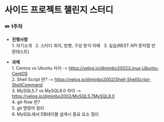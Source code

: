 # 사이드 프로젝트 챌린지 스터디

###  ✏️ 1주차
- **진행사항**
<br> 1. 자기소개 &nbsp; 2. 스터디 취지, 방향, 구성 방식 이해 &nbsp; 3. 실습(REST API 문자열 반환테스트)

- **과제**
<br> 1. Centos vs Ubuntu 차이 -> https://velog.io/@minbo2002/Linux-Ubuntu-CentOS
<br> 2. Shell Script 란? -> https://velog.io/@minbo2002/Shell-ShellScript-ShellCommand
<br> 3. MySQL5.7 vs MySQL8.0 차이 -> https://velog.io/@minbo2002/MySQL5.7MySQL8.0
<br> 4. git-flow 란?
<br> 5. git 명령어 정리
<br> 6. MySQL에서 DB테이블 설계시 중요 요소 정리
